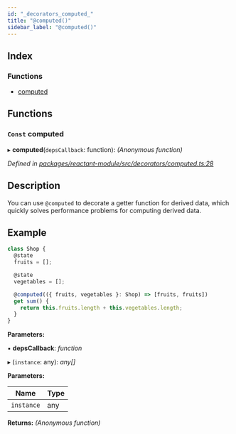 ```yaml
---
id: "_decorators_computed_"
title: "@computed()"
sidebar_label: "@computed()"
---
```


## Index

### Functions

* [computed](_decorators_computed_.md#const-computed)

## Functions

### `Const` computed

▸ **computed**(`depsCallback`: function): *(Anonymous function)*

*Defined in [packages/reactant-module/src/decorators/computed.ts:28](https://github.com/unadlib/reactant/blob/f1370319/packages/reactant-module/src/decorators/computed.ts#L28)*

## Description

You can use `@computed` to decorate a getter function for derived data,
which quickly solves performance problems for computing derived data.

## Example

```ts
class Shop {
  @state
  fruits = [];

  @state
  vegetables = [];

  @computed(({ fruits, vegetables }: Shop) => [fruits, fruits])
  get sum() {
    return this.fruits.length + this.vegetables.length;
  }
}
```

**Parameters:**

▪ **depsCallback**: *function*

▸ (`instance`: any): *any[]*

**Parameters:**

Name | Type |
------ | ------ |
`instance` | any |

**Returns:** *(Anonymous function)*
